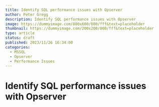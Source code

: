 ```yaml
---
title: Identify SQL performance issues with Opserver
author: Peter Gregg
description: Identify SQL performance issues with Opserver
image: https://dummyimage.com/800x600/000/fff&text=placeholder
thumbnail: https://dummyimage.com/200x200/000/fff&text=placeholder
type: article
status: draft
published: 2023/11/26 16:34:00
categories: 
  - MSSQL 
  - Opserver
  - Performance Issues
---
```


# Identify SQL performance issues with Opserver
